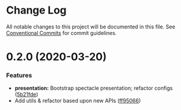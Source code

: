 # Change Log

All notable changes to this project will be documented in this file.
See [Conventional Commits](https://conventionalcommits.org) for commit guidelines.

# 0.2.0 (2020-03-20)


### Features

* **presentation:** Bootstrap spectacle presentation; refactor configs ([5b21fde](https://github.com/css-in-ts/design-system/commit/5b21fdec2000c223b133cbffb9ce01a0f0a2f70e))
* Add utils & refactor based upon new APIs ([ff95066](https://github.com/css-in-ts/design-system/commit/ff95066a6bf2dda3effe5113e496f62f892b34a7))
